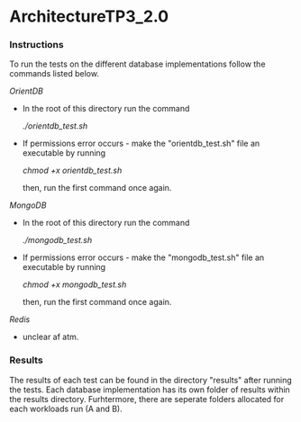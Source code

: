 # ArchitectureTP3_2.0

### Instructions 
To run the tests on the different database implementations follow the commands listed below. 

_OrientDB_
- In the root of this directory run the command
  
  *./orientdb_test.sh*

- If permissions error occurs - make the "orientdb_test.sh" file an executable by running 

  *chmod +x orientdb_test.sh*
  
  then, run the first command once again. 

_MongoDB_ 
- In the root of this directory run the command 

  *./mongodb_test.sh*
  
- If permissions error occurs - make the "mongodb_test.sh" file an executable by running 
  
  *chmod +x mongodb_test.sh*
  
  then, run the first command once again. 

_Redis_
- unclear af atm.  

### Results
The results of each test can be found in the directory "results" after running the tests. Each database implementation has its own folder of results within the results directory. Furhtermore, there are seperate folders allocated for each workloads run (A and B). 

